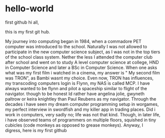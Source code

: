# hello-world
first github
hi all,

this is my first git hub.

My journey into computing began in 1984, when a commadore PET computer was introduced to the school.
Naturally I was not allowed to participate in the new computer science subject, as I was not in the top tiers of the school class system. 
Nether the less I attended the computer club after school and went on to study A level computer science at college, HND in Computer Science and later a BSc in Computer Science.
When one asks what was my first film i watched in a cinema, my answer is " My second film was TRON", as Bambi wasnt my choice. 
Even now, TRON has influences, my transcoding computers login is Flynn, my NAS is called MCP. I have always wanted to be flynn and pilot a spaceship similar to flight of the navigator. though to be honest Id rather have angelina jolie, gwyneth paltrow or keira knightley than Paul Reubens as my navigator.
Through the decades i have seen my dream computer programming setup in worgames, my perfect interview in swordfish and my killer app in trading places.
Did i work in computers, very sadly no; life was not that kind. Though, in later life, i have observed teams of programmers on multiple floors, squished in tiny cubicles (code monkeys as opposed to grease monkeys).
Anyway, I digress, here is my first github
